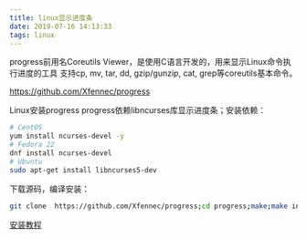 ```yaml
---
title: linux显示进度条
date: 2019-07-16 14:13:33
tags: linux
---
```


progress前用名Coreutils Viewer，是使用C语言开发的，用来显示Linux命令执行进度的工具
支持cp, mv, tar, dd, gzip/gunzip, cat, grep等coreutils基本命令。

https://github.com/Xfennec/progress

Linux安装progress
progress依赖libncurses库显示进度条；安装依赖：

```bash
# CentOS
yum install ncurses-devel -y
# Fedora 22
dnf install ncurses-devel
# Ubuntu
sudo apt-get install libncurses5-dev
```
下载源码，编译安装：

```bash
git clone  https://github.com/Xfennec/progress;cd progress;make;make install
```

[安装教程](http://blog.topspeedsnail.com/archives/9464)